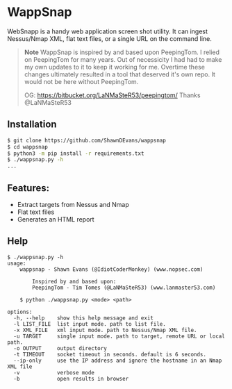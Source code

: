 # WappSnap

WebSnapp is a handy web application screen shot utility. It can ingest Nessus/Nmap XML, flat text files, or a single URL on the command line. 


> **Note**
> WappSnap is inspired by and based upon PeepingTom. I relied on PeepingTom for many years. Out of necessicity I had had to make my own updates to it to keep it working for me. Overtime these changes ultimately resulted in a tool that deserved it's own repo. It would not be here without PeepingTom.
>
> OG: https://bitbucket.org/LaNMaSteR53/peepingtom/
> Thanks @LaNMaSteR53

## Installation

```bash
$ git clone https://github.com/ShawnDEvans/wappsnap
$ cd wappsnap
$ python3 -m pip install -r requirements.txt
$ ./wappsnap.py -h
...
```

## Features:
- Extract targets from Nessus and Nmap
- Flat text files
- Generates an HTML report

## Help
```
$ ./wappsnap.py -h
usage: 
    wappsnap - Shawn Evans (@IdiotCoderMonkey) (www.nopsec.com)

        Inspired by and based upon:
        PeepingTom - Tim Tomes (@LaNMaSteR53) (www.lanmaster53.com)

    $ python ./wappsnap.py <mode> <path>

options:
  -h, --help    show this help message and exit
  -l LIST_FILE  list input mode. path to list file.
  -x XML_FILE   xml input mode. path to Nessus/Nmap XML file.
  -u TARGET     single input mode. path to target, remote URL or local path.
  -o OUTPUT     output directory
  -t TIMEOUT    socket timeout in seconds. default is 6 seconds.
  --ip-only     use the IP address and ignore the hostname in an Nmap XML file
  -v            verbose mode
  -b            open results in browser

```
